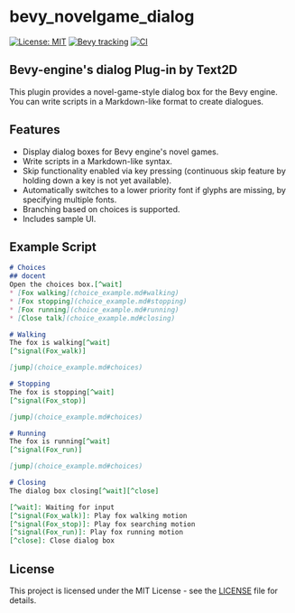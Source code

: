 # bevy_novelgame_dialog
[![License: MIT](https://img.shields.io/badge/License-MIT-yellow.svg)](https://opensource.org/licenses/MIT)
[![Bevy tracking](https://img.shields.io/badge/Bevy%20tracking-v0.13-lightblue)](https://github.com/bevyengine/bevy/blob/main/docs/plugins_guidelines.md#main-branch-tracking)
[![CI](https://github.com/ruzo-ruzo/bevy_novelgame_dialog/actions/workflows/bevy_ci.yml/badge.svg)](https://github.com/ruzo-ruzo/bevy_novelgame_dialog/actions/workflows/bevy_ci.yml)

## Bevy-engine's dialog Plug-in by Text2D

This plugin provides a novel-game-style dialog box for the Bevy engine. You can write scripts in a Markdown-like format to create dialogues.

## Features
- Display dialog boxes for Bevy engine's novel games.
- Write scripts in a Markdown-like syntax.
- Skip functionality enabled via key pressing (continuous skip feature by holding down a key is not yet available).
- Automatically switches to a lower priority font if glyphs are missing, by specifying multiple fonts.
- Branching based on choices is supported.
- Includes sample UI.

## Example Script
```markdown
# Choices
## docent
Open the choices box.[^wait]
* [Fox walking](choice_example.md#walking)
* [Fox stopping](choice_example.md#stopping)
* [Fox running](choice_example.md#running)
* [Close talk](choice_example.md#closing)

# Walking
The fox is walking[^wait]
[^signal(Fox_walk)]

[jump](choice_example.md#choices)

# Stopping
The fox is stopping[^wait]
[^signal(Fox_stop)]

[jump](choice_example.md#choices)

# Running
The fox is running[^wait]
[^signal(Fox_run)]

[jump](choice_example.md#choices)

# Closing
The dialog box closing[^wait][^close]

[^wait]: Waiting for input  
[^signal(Fox_walk)]: Play fox walking motion  
[^signal(Fox_stop)]: Play fox searching motion  
[^signal(Fox_run)]: Play fox running motion  
[^close]: Close dialog box
```

## License
This project is licensed under the MIT License - see the [LICENSE](LICENSE) file for details.
